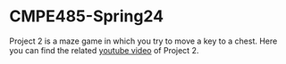 # CMPE485-Spring24

Project 2 is a maze game in which you try to move a key to a chest. Here you can find the related [youtube video](https://youtu.be/pYpZwi60_A8?si=HF9TP8h6N1IiAWvF) of Project 2. 

